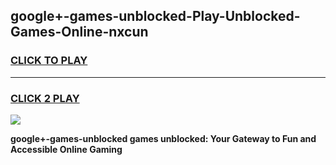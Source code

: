 
## google+-games-unblocked-Play-Unblocked-Games-Online-nxcun
<h3>
<a href="https://premium76.site?title=google+-games-unblocked&ref=24A">CLICK TO PLAY</a></h3>
<hr>

<h3>
<a href="https://premium76.site?title=google+-games-unblocked&ref=24A">CLICK 2 PLAY</a>
  
</h3>

<a href="https://premium76.site?title=google+-games-unblocked&ref=24A"><img src="https://clearcache.store/games.png"></a>


**google+-games-unblocked games unblocked: Your Gateway to Fun and Accessible Online Gaming**
